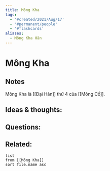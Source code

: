 ```yaml
---
title: Mông Kha
tags:
  - '#created/2021/Aug/17'
  - '#permanent/people'
  - '#flashcards'
aliases:
  - Mông Kha Hãn
---
```

# Mông Kha

## Notes
Mông Kha là [[Đại Hãn]] thứ 4 của [[Mông Cổ]]. 

## Ideas & thoughts:


## Questions:


## Related:
```dataview
list
from [[Mông Kha]]
sort file.name asc
```
